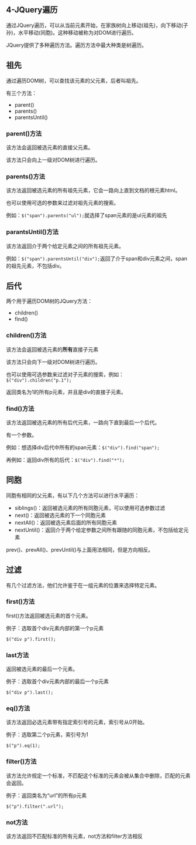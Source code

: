 ## 4-JQuery遍历

通过JQuery遍历，可以从当前元素开始，在家族树向上移动(祖先)，向下移动(子孙)，水平移动(同胞)。这种移动被称为对DOM进行遍历。

JQuery提供了多种遍历方法。遍历方法中最大种类是树遍历。



## 祖先

通过遍历DOM树，可以查找该元素的父元素，后者叫祖先。

有三个方法：

- parent()
- parents()
- parentsUntil()

### parent()方法

该方法会返回被选元素的直接父元素。

该方法只会向上一级对DOM树进行遍历。

### parents()方法

该方法返回被选元素的所有祖先元素，它会一路向上直到文档的根元素html。

也可以使用可选的参数来过滤对祖先元素的搜索。

例如：`$("span").parents("ul");`就选择了span元素的是ul元素的祖先



### parantsUntil()方法

该方法返回介于两个给定元素之间的所有祖先元素。

例如：`$("span").parentsUntil("div");`返回了介于span和div元素之间，span的祖先元素，不包括div。



## 后代

两个用于遍历DOM树的JQuery方法：

- children()
- find()

### children()方法

该方法会返回被选元素的**所有**直接子元素

该方法只会向下一级对DOM树进行遍历。

也可以使用可选参数来过滤对子元素的搜索，例如： `$("div").children("p.1");`

返回类名为1的所有p元素，并且是div的直接子元素。



### find()方法

该方法返回被选元素的所有后代元素，一路向下直到最后一个后代。

有一个参数。

例如：想选择div后代中所有的span元素：`$("div").find("span");`

再例如：返回div所有的后代：`$("div").find("*");`



## 同胞

同胞有相同的父元素，有以下几个方法可以进行水平遍历：

- siblings()：返回被选元素的所有同胞元素，可以使用可选参数过滤
- next()：返回被选元素的下一个同胞元素
- nextAll()：返回被选元素后面的所有同胞元素
- nextUntil()：返回介于两个给定参数之间所有跟随的同胞元素，不包括给定元素

prev()、prevAll()、prevUntil()与上面用法相同，但是方向相反。



## 过滤

有几个过滤方法，他们允许鉴于在一组元素的位置来选择特定元素。

### first()方法

first()方法返回被选元素的首个元素。

例子：选取首个div元素内部的第一个p元素

`$("div p").first();`

### last方法

返回被选元素的最后一个元素。

例子：选取首个div元素内部的最后一个p元素

`$("div p").last();`



### eq()方法

该方法返回必选元素带有指定索引号的元素，索引号从0开始。

例子：选取第二个p元素，索引号为1

`$("p").eq(1);`



### filter()方法

该方法允许规定一个标准，不匹配这个标准的元素会被从集合中删除，匹配的元素会返回。

例子：返回类名为“url”的所有p元素

`$("p").filter(".url");`



### not方法

该方法返回不匹配标准的所有元素，not方法和filter方法相反